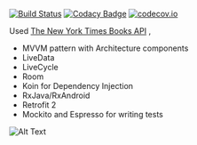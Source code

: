 [![Build Status](https://travis-ci.org/rafaelaaraujo/Bestsellers-MVVM.svg?branch=master)](https://travis-ci.org/rafaelaaraujo/Bestsellers-MVVM) [![Codacy Badge](https://api.codacy.com/project/badge/Grade/61a0eaf0b3c641f7aa001b0a500795e5)](https://www.codacy.com/app/rafaelaaraujo/BestSellers-MVVM?utm_source=github.com&amp;utm_medium=referral&amp;utm_content=rafaelaaraujo/BestSellers&amp;utm_campaign=Badge_Grade) [![codecov.io](https://codecov.io/gh/rafaelaaraujo/BestSellers-MVVM/branch/master/graphs/badge.svg)](https://codecov.io/gh/rafaelaaraujo/BestSellers-MVVM)

Used [The New York Times Books API](https://developer.nytimes.com/books_api.json) , 

- MVVM pattern with Architecture components
- LiveData
- LiveCycle
- Room
- Koin for Dependency Injection
- RxJava/RxAndroid
- Retrofit 2
- Mockito and Espresso for writing tests


![Alt Text](https://github.com/rafaelaaraujo/BestSellers/blob/master/appgif.gif)

